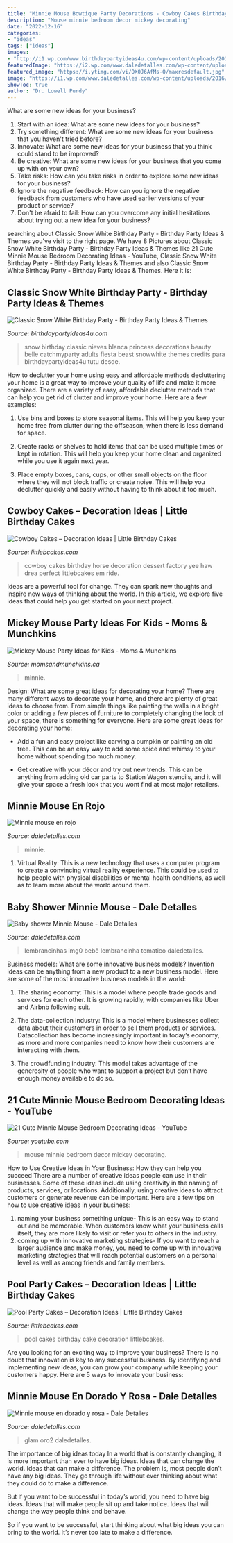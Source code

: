 ```yaml
---
title: "Minnie Mouse Bowtique Party Decorations - Cowboy Cakes Birthday Horse Decoration Dessert Factory Yee Haw Drea Perfect Littlebcakes Em Ride"
description: "Mouse minnie bedroom decor mickey decorating"
date: "2022-12-16"
categories:
- "ideas"
tags: ["ideas"]
images:
- "http://i1.wp.com/www.birthdaypartyideas4u.com/wp-content/uploads/2016/05/Classic-Snow-White-Birthday-Party-Tutu.jpg"
featuredImage: "https://i2.wp.com/www.daledetalles.com/wp-content/uploads/2016/05/MINNIE-BEBE.jpg"
featured_image: "https://i.ytimg.com/vi/OX0J6AfMs-Q/maxresdefault.jpg"
image: "https://i1.wp.com/www.daledetalles.com/wp-content/uploads/2016/07/minnie-oro2.jpg"
ShowToc: true
author: "Dr. Lowell Purdy"
---
```



What are some new ideas for your business?
1. Start with an idea: What are some new ideas for your business? 
2. Try something different: What are some new ideas for your business that you haven't tried before? 
3. Innovate: What are some new ideas for your business that you think could stand to be improved? 
4. Be creative: What are some new ideas for your business that you come up with on your own? 
5. Take risks: How can you take risks in order to explore some new ideas for your business? 
6. Ignore the negative feedback: How can you ignore the negative feedback from customers who have used earlier versions of your product or service? 
7. Don't be afraid to fail: How can you overcome any initial hesitations about trying out a new idea for your business?

	

		
searching about Classic Snow White Birthday Party - Birthday Party Ideas &amp; Themes you've visit to the right page. We have 8 Pictures about Classic Snow White Birthday Party - Birthday Party Ideas &amp; Themes like 21 Cute Minnie Mouse Bedroom Decorating Ideas - YouTube, Classic Snow White Birthday Party - Birthday Party Ideas &amp; Themes and also Classic Snow White Birthday Party - Birthday Party Ideas &amp; Themes. Here it is:
		
    
## Classic Snow White Birthday Party - Birthday Party Ideas &amp; Themes

<img loading=lazy src="http://i1.wp.com/www.birthdaypartyideas4u.com/wp-content/uploads/2016/05/Classic-Snow-White-Birthday-Party-Tutu.jpg" onerror="this.onerror=null;this.src='https://tse4.mm.bing.net/th?id=OIP.TNX_cQ_ZR28B45TruoNmHgHaJ4&amp;pid=15.1';" alt="Classic Snow White Birthday Party - Birthday Party Ideas &amp; Themes">

_Source: birthdaypartyideas4u.com_

>snow birthday classic nieves blanca princess decorations beauty belle catchmyparty adults fiesta beast snowwhite themes credits para birthdaypartyideas4u tutu desde. 

	

How to declutter your home using easy and affordable methods
decluttering your home is a great way to improve your quality of life and make it more organized. There are a variety of easy, affordable declutter methods that can help you get rid of clutter and improve your home. Here are a few examples:
1. Use bins and boxes to store seasonal items. This will help you keep your home free from clutter during the offseason, when there is less demand for space.

2. Create racks or shelves to hold items that can be used multiple times or kept in rotation. This will help you keep your home clean and organized while you use it again next year.

3. Place empty boxes, cans, cups, or other small objects on the floor where they will not block traffic or create noise. This will help you declutter quickly and easily without having to think about it too much.


    
## Cowboy Cakes – Decoration Ideas | Little Birthday Cakes

<img loading=lazy src="http://www.littlebcakes.com/wp-content/uploads/2014/02/Cowboy-Birthday-Cakes-For-Kids.jpg" onerror="this.onerror=null;this.src='https://tse2.mm.bing.net/th?id=OIP.OQ7MZiPhmE9P4bMucQy-UQHaLv&amp;pid=15.1';" alt="Cowboy Cakes – Decoration Ideas | Little Birthday Cakes">

_Source: littlebcakes.com_

>cowboy cakes birthday horse decoration dessert factory yee haw drea perfect littlebcakes em ride. 

	

Ideas are a powerful tool for change. They can spark new thoughts and inspire new ways of thinking about the world. In this article, we explore five ideas that could help you get started on your next project.

    
## Mickey Mouse Party Ideas For Kids - Moms &amp; Munchkins

<img loading=lazy src="https://www.momsandmunchkins.ca/wp-content/uploads/2013/01/mickey-mouse-party-table-8-m.jpg" onerror="this.onerror=null;this.src='https://tse4.mm.bing.net/th?id=OIP.ctOWDxJbBdMAKtNjaHaFIgHaLH&amp;pid=15.1';" alt="Mickey Mouse Party Ideas for Kids - Moms &amp; Munchkins">

_Source: momsandmunchkins.ca_

>minnie. 

	

Design: What are some great ideas for decorating your home?
There are many different ways to decorate your home, and there are plenty of great ideas to choose from. From simple things like painting the walls in a bright color or adding a few pieces of furniture to completely changing the look of your space, there is something for everyone. Here are some great ideas for decorating your home: 
- Add a fun and easy project like carving a pumpkin or painting an old tree. This can be an easy way to add some spice and whimsy to your home without spending too much money. 

- Get creative with your décor and try out new trends. This can be anything from adding old car parts to Station Wagon stencils, and it will give your space a fresh look that you wont find at most major retailers.

    
## Minnie Mouse En Rojo

<img loading=lazy src="http://i1.wp.com/www.daledetalles.com/wp-content/uploads/2016/04/minnie-rojo14.jpg?resize=410%2C617" onerror="this.onerror=null;this.src='https://tse4.mm.bing.net/th?id=OIP.wxgS2BrArJzu3cU69yBmUgAAAA&amp;pid=15.1';" alt="Minnie mouse en rojo">

_Source: daledetalles.com_

>minnie. 

	

1. Virtual Reality: This is a new technology that uses a computer program to create a convincing virtual reality experience. This could be used to help people with physical disabilities or mental health conditions, as well as to learn more about the world around them. 

    
## Baby Shower Minnie Mouse - Dale Detalles

<img loading=lazy src="https://i2.wp.com/www.daledetalles.com/wp-content/uploads/2016/05/MINNIE-BEBE.jpg" onerror="this.onerror=null;this.src='https://tse3.mm.bing.net/th?id=OIP.6jYgBtgEasPiWTjCZAthVQHaEK&amp;pid=15.1';" alt="Baby shower Minnie Mouse - Dale Detalles">

_Source: daledetalles.com_

>lembrancinhas img0 bebê lembrancinha tematico daledetalles. 

	

Business models: What are some innovative business models?
Invention ideas can be anything from a new product to a new business model. Here are some of the most innovative business models in the world:
1. The sharing economy: This is a model where people trade goods and services for each other. It is growing rapidly, with companies like Uber and Airbnb following suit.

2. The data-collection industry: This is a model where businesses collect data about their customers in order to sell them products or services. Datacollection has become increasingly important in today’s economy, as more and more companies need to know how their customers are interacting with them.

3. The crowdfunding industry: This model takes advantage of the generosity of people who want to support a project but don’t have enough money available to do so.

    
## 21 Cute Minnie Mouse Bedroom Decorating Ideas - YouTube

<img loading=lazy src="https://i.ytimg.com/vi/OX0J6AfMs-Q/maxresdefault.jpg" onerror="this.onerror=null;this.src='https://tse4.mm.bing.net/th?id=OIP.NPyeaD4QKnD_MMyJvMGkoAHaEK&amp;pid=15.1';" alt="21 Cute Minnie Mouse Bedroom Decorating Ideas - YouTube">

_Source: youtube.com_

>mouse minnie bedroom decor mickey decorating. 

	

How to Use Creative Ideas in Your Business: How they can help you succeed
There are a number of creative ideas people can use in their businesses. Some of these ideas include using creativity in the naming of products, services, or locations. Additionally, using creative ideas to attract customers or generate revenue can be important. Here are a few tips on how to use creative ideas in your business: 
1. naming your business something unique- This is an easy way to stand out and be memorable. When customers know what your business calls itself, they are more likely to visit or refer you to others in the industry. 
2. coming up with innovative marketing strategies- If you want to reach a larger audience and make money, you need to come up with innovative marketing strategies that will reach potential customers on a personal level as well as among friends and family members. 

    
## Pool Party Cakes – Decoration Ideas | Little Birthday Cakes

<img loading=lazy src="http://www.littlebcakes.com/wp-content/uploads/2014/01/Pool-Party-Birthday-Cakes.jpg" onerror="this.onerror=null;this.src='https://tse3.mm.bing.net/th?id=OIP.euIoLmAfSP3u8jf_5Q4yjAHaKa&amp;pid=15.1';" alt="Pool Party Cakes – Decoration Ideas | Little Birthday Cakes">

_Source: littlebcakes.com_

>pool cakes birthday cake decoration littlebcakes. 

	

Are you looking for an exciting way to improve your business? There is no doubt that innovation is key to any successful business. By identifying and implementing new ideas, you can grow your company while keeping your customers happy. Here are 5 ways to innovate your business: 

    
## Minnie Mouse En Dorado Y Rosa - Dale Detalles

<img loading=lazy src="https://i1.wp.com/www.daledetalles.com/wp-content/uploads/2016/07/minnie-oro2.jpg" onerror="this.onerror=null;this.src='https://tse1.mm.bing.net/th?id=OIP.pD1EqHkepunwP2EX6GCMSgHaLo&amp;pid=15.1';" alt="Minnie mouse en dorado y rosa - Dale Detalles">

_Source: daledetalles.com_

>glam oro2 daledetalles. 

	

The importance of big ideas today
In a world that is constantly changing, it is more important than ever to have big ideas. Ideas that can change the world. Ideas that can make a difference.
The problem is, most people don’t have any big ideas. They go through life without ever thinking about what they could do to make a difference.

But if you want to be successful in today’s world, you need to have big ideas. Ideas that will make people sit up and take notice. Ideas that will change the way people think and behave.

So if you want to be successful, start thinking about what big ideas you can bring to the world. It’s never too late to make a difference.

